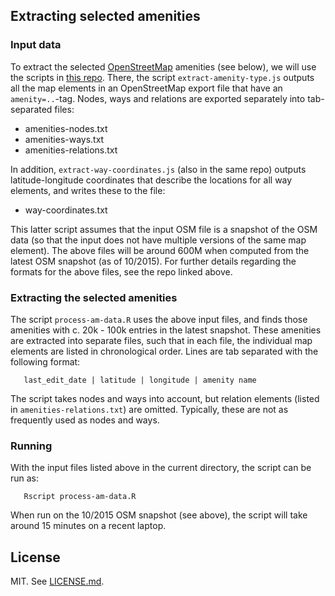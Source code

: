 ## Extracting selected amenities

### Input data

To extract the selected [OpenStreetMap](http://openstreetmap.org) amenities (see below), we will use the scripts in [this repo](https://github.com/matiasdahl/osm-extract-amenities). There, the script `extract-amenity-type.js` outputs all the map elements in an OpenStreetMap export file that have an `amenity=..`-tag. Nodes, ways and relations are exported separately into tab-separated files:

* amenities-nodes.txt
* amenities-ways.txt
* amenities-relations.txt

In addition, `extract-way-coordinates.js`  (also in the same repo) outputs latitude-longitude coordinates that describe the locations for all way elements, and writes these to the file:

* way-coordinates.txt

This latter script assumes that the input OSM file is a snapshot of the OSM data (so that the input does not have multiple versions of the same map element). The above files will be around 600M when computed from the latest OSM snapshot (as of 10/2015). For further details regarding the formats for the above files, see the repo linked above.

### Extracting the selected amenities

The script `process-am-data.R` uses the above input files, and finds those amenities with c. 20k - 100k entries in the latest snapshot. These amenities are extracted into separate files, such that in each file, the individual map elements are listed in chronological order. Lines are tab separated with the following format:

```
   last_edit_date | latitude | longitude | amenity name 
```

The script takes nodes and ways into account, but relation elements (listed in `amenities-relations.txt`) are omitted. Typically, these are not as frequently used as nodes and ways.

### Running

With the input files listed above in the current directory, the script can be run as:

```
   Rscript process-am-data.R 
```

When run on the 10/2015 OSM snapshot (see above), the script will take around 15 minutes on a recent laptop.

## License

MIT. See [LICENSE.md](LICENSE.md). 
